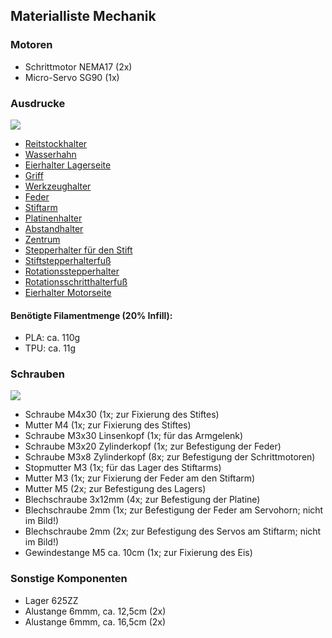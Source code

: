 ## Materialliste Mechanik

### Motoren
* Schrittmotor NEMA17 (2x)
* Micro-Servo SG90 (1x)

### Ausdrucke
![](./assembly/eb77-eh21_alle_druckteile-IMG_4913.JPG)
* [Reitstockhalter](./print_files/Tailstock_Holder.stl)
* [Wasserhahn](./print_files/Faucet.stl)
* [Eierhalter Lagerseite](./print_files/tpu-eierhalter-lagerseite.stl)
* [Griff](./print_files/nut_knob_v1_5_1_M4.stl)
* [Werkzeughalter](./print_files/toolmount.stl)
* [Feder](./print_files/spring-3mm.stl)
* [Stiftarm](./print_files/penarm-stronger.stl)
* [Platinenhalter](./print_files/nema-eggbot77-mount.stl)
* [Abstandhalter](./print_files/spacer.stl)
* [Zentrum](./print_files/Box_Intersecting_Rods.stl)
* [Stepperhalter für den Stift](./print_files/stepperholder_Pen_6mm.stl)
* [Stiftstepperhalterfuß](./print_files/Pen_Stepper_Holder_Foot.stl)
* [Rotationsstepperhalter](./print_files/Rotational_Stepper_Holder_gelocht.stl)
* [Rotationsschritthalterfuß](./print_files/Rotational_Stepper_Holder_Foot.stl)
* [Eierhalter Motorseite](./print_files/tpu-eierhalter-stiftseite.stl)

#### Benötigte Filamentmenge (20% Infill): 
  * PLA: ca. 110g
  * TPU: ca. 11g

### Schrauben
![](./assembly/eb77-eh21_alle_metallteile-IMG_4916.JPG)
* Schraube M4x30 (1x; zur Fixierung des Stiftes)
* Mutter M4 (1x; zur Fixierung des Stiftes)
* Schraube M3x30 Linsenkopf (1x; für das Armgelenk)
* Schraube M3x20 Zylinderkopf (1x; zur Befestigung der Feder)
* Schraube M3x8 Zylinderkopf (8x; zur Befestigung der Schrittmotoren)
* Stopmutter M3 (1x; für das Lager des Stiftarms)
* Mutter M3 (1x; zur Fixierung der Feder am den Stiftarm)
* Mutter M5 (2x; zur Befestigung des Lagers)
* Blechschraube 3x12mm (4x; zur Befestigung der Platine)
* Blechschraube 2mm (1x; zur Befestigung der Feder am Servohorn; nicht im Bild!)
* Blechschraube 2mm (2x; zur Befestigung des Servos am Stiftarm; nicht im Bild!)
* Gewindestange M5 ca. 10cm (1x; zur Fixierung des Eis)

### Sonstige Komponenten
* Lager 625ZZ
* Alustange 6mmm, ca. 12,5cm (2x)
* Alustange 6mmm, ca. 16,5cm (2x)

